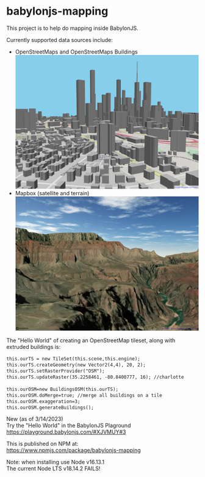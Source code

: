 # babylonjs-mapping
This project is to help do mapping inside BabylonJS. 

Currently supported data sources include:
* OpenStreetMaps and OpenStreetMaps Buildings
![lots of gray buildings on top of map of roads](https://raw.githubusercontent.com/djzielin/babylonjs-mapping/main/doc/charlotte.jpg "Open Street Maps Demo")
* Mapbox (satellite and terrain)
![grand canyon with river at bottom](https://raw.githubusercontent.com/djzielin/babylonjs-mapping/main/doc/grand_canyon.jpg "Mapbox Terrain Demo")

The "Hello World" of creating an OpenStreetMap tileset, along with extruded buildings is:

```
this.ourTS = new TileSet(this.scene,this.engine);
this.ourTS.createGeometry(new Vector2(4,4), 20, 2);
this.ourTS.setRasterProvider("OSM");
this.ourTS.updateRaster(35.2258461, -80.8400777, 16); //charlotte

this.ourOSM=new BuildingsOSM(this.ourTS);
this.ourOSM.doMerge=true; //merge all buildings on a tile
this.ourOSM.exaggeration=3;
this.ourOSM.generateBuildings();
```

New (as of 3/14/2023)  
Try the "Hello World" in the BabylonJS Plaground  
https://playground.babylonjs.com/#XJVMUY#3  
  
This is published on NPM at:  
https://www.npmjs.com/package/babylonjs-mapping  
  
Note: when installing use Node v16.13.1  
The current Node LTS v18.14.2 FAILS!  

